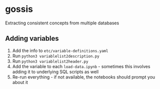 # gossis
Extracting consistent concepts from multiple databases

## Adding variables

1. Add the info to `etc/variable-definitions.yaml`
2. Run `python3 variablelist2description.py`
3. Run `python3 variablelist2header.py`
4. Add the variable to each `load-data.ipynb` - sometimes this involves adding it to underlying SQL scripts as well
5. Re-run everything - if not available, the notebooks should prompt you about it
